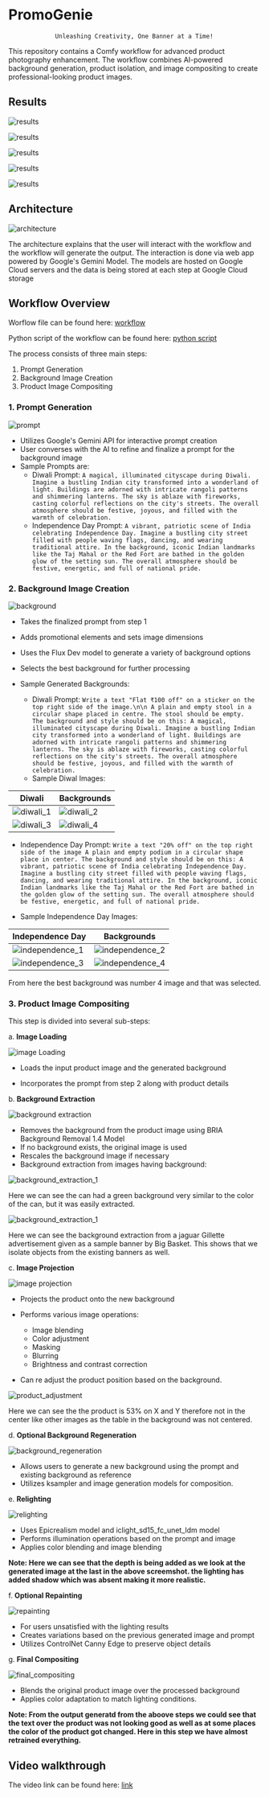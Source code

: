 # PromoGenie

                 Unleashing Creativity, One Banner at a Time!

This repository contains a Comfy workflow for advanced product photography enhancement. The workflow combines AI-powered background generation, product isolation, and image compositing to create professional-looking product images.

## Results

![results](./Assets/Output%20Images/Chings%20Independence%20day%2020%20off.png)

![results](./Assets/Output%20Images/Diwali%20flat%20100%20off.png)

![results](./Assets/Output%20Images/juice%20image.jpg)

![results](./Assets/Output%20Images/gillitte_jaguar.png)

![results](./Assets/Output%20Images/soda%20can.png)

## Architecture

![architecture](./Assets/Architecture/Architecture%20Diagram.png)

The architecture explains that the user will interact with the workflow and the workflow will generate the output. The interaction is done via web app powered by Google's Gemini Model. The models are hosted on Google Cloud servers and the data is being stored at each step at Google Cloud storage

## Workflow Overview

Worflow file can be found here: [workflow](./workflow_bb_product.json)

Python script of the workflow can be found here: [python script](./workflow_bb_product.py)


The process consists of three main steps:

1. Prompt Generation
2. Background Image Creation
3. Product Image Compositing

### 1. Prompt Generation

![prompt](./Assets/Workflow%20Diagram/1.%20Gemini%20for%20Prompt%20Generation.png)

- Utilizes Google's Gemini API for interactive prompt creation
- User converses with the AI to refine and finalize a prompt for the background image
- Sample Prompts are:
  - Diwali Prompt: `A magical, illuminated cityscape during Diwali. Imagine a bustling Indian city transformed into a wonderland of light. Buildings are adorned with intricate rangoli patterns and shimmering lanterns. The sky is ablaze with fireworks, casting colorful reflections on the city's streets. The overall atmosphere should be festive, joyous, and filled with the warmth of celebration.`
  - Independence Day Prompt: `A vibrant, patriotic scene of India celebrating Independence Day. Imagine a bustling city street filled with people waving flags, dancing, and wearing traditional attire. In the background, iconic Indian landmarks like the Taj Mahal or the Red Fort are bathed in the golden glow of the setting sun. The overall atmosphere should be festive, energetic, and full of national pride.`

### 2. Background Image Creation

![background](./Assets/Workflow%20Diagram/2.%20Flux%20model%20to%20generate%20background%20images.png)

- Takes the finalized prompt from step 1
- Adds promotional elements and sets image dimensions
- Uses the Flux Dev model to generate a variety of background options
- Selects the best background for further processing

- Sample Generated Backgrounds:
  - Diwali Prompt: `Write a text "Flat ₹100 off" on a sticker on the top right side of the image.\n\n A plain and empty stool in a circular shape placed in centre. The stool should be empty.  The background and style should be on this: A magical, illuminated cityscape during Diwali. Imagine a bustling Indian city transformed into a wonderland of light. Buildings are adorned with intricate rangoli patterns and shimmering lanterns. The sky is ablaze with fireworks, casting colorful reflections on the city's streets. The overall atmosphere should be festive, joyous, and filled with the warmth of celebration.`
  - Sample Diwal Images:
  

 Diwali | Backgrounds
 -|-
![diwali_1](./Assets/Background%20Variations/diwali_1.jpeg) | ![diwali_2](./Assets/Background%20Variations/diwali_2.jpeg)
![diwali_3](./Assets/Background%20Variations/diwali_3.jpeg) | ![diwali_4](./Assets/Background%20Variations/diwali_4.jpeg)

  - Independence Day Prompt: `Write a text "20% off" on the top right side of the image A plain and empty podium in a circular shape place in center. The background and style should be on this: A vibrant, patriotic scene of India celebrating Independence Day. Imagine a bustling city street filled with people waving flags, dancing, and wearing traditional attire. In the background, iconic Indian landmarks like the Taj Mahal or the Red Fort are bathed in the golden glow of the setting sun. The overall atmosphere should be festive, energetic, and full of national pride.`
  
  - Sample Independence Day Images:

 Independence Day | Backgrounds
 -|-
![independence_1](./Assets/Background%20Variations/independence_1.jpeg) | ![independence_2](./Assets/Background%20Variations/independence_2.jpeg)
![independence_3](./Assets/Background%20Variations/independence_3.jpeg) | ![independence_4](./Assets/Background%20Variations/independence_4.jpeg)

From here the best background was number 4 image and that was selected.

### 3. Product Image Compositing

This step is divided into several sub-steps:

a. **Image Loading**

![image Loading](./Assets/Workflow%20Diagram/3.%20Control%20panel%20for%20all%20the%20nodes.png)
   - Loads the input product image and the generated background

   - Incorporates the prompt from step 2 along with product details

b. **Background Extraction**

![background extraction](./Assets/Workflow%20Diagram/4.%20Background%20removal%20and%20resizing.png)
   - Removes the background from the product image using BRIA Background Removal 1.4 Model
   - If no background exists, the original image is used
   - Rescales the background image if necessary
 - Background extraction from images having background:
  
  ![background_extraction_1](./Assets/Background%20Removal/Green%20Soda%20Can.png)

  Here we can see the can had a green background very similar to the color of the can, but it was easily extracted.

  ![background_extraction_1](./Assets/Background%20Removal/bb%20gillette%20and%20jaguar%20advt.png)

  Here we can see the background extraction from a jaguar Gillette advertisement given as a sample banner by Big Basket. This shows that we isolate objects from the existing banners as well.


c. **Image Projection**

![image projection](./Assets/Workflow%20Diagram/5.%20Location%20placement%20of%20Product.png)
   - Projects the product onto the new background
   - Performs various image operations:
     - Image blending
     - Color adjustment
     - Masking
     - Blurring
     - Brightness and contrast correction

- Can re adjust the product position based on the background. 

![product_adjustment](./Assets/Product%20Adjustment/product_adjustment_1.png)

Here we can see the the product is 53% on X and Y therefore not in the center like other images as the table in the background was not centered.

d. **Optional Background Regeneration**

![background_regeneration](./Assets/Workflow%20Diagram/6.%20Background%20Image%20generator%20from%20prompt%20and%20reference%20image.png)

   - Allows users to generate a new background using the prompt and existing background as reference
   - Utilizes ksampler and image generation models for composition.
  

e. **Relighting**

![relighting](./Assets/Workflow%20Diagram/7.%20Relighting%20the%20generating%20image.png)

   - Uses Epicrealism model and iclight_sd15_fc_unet_ldm model
   - Performs illumination operations based on the prompt and image
   - Applies color blending and image blending

**Note: Here we can see that the depth is being added as we look at the generated image at the last in the above screemshot. the lighting has added shadow which was absent making it more realistic.**

f. **Optional Repainting**

![repainting](./Assets/Workflow%20Diagram/8.%20Repaining%20the%20image%20for%20better%20lighting.png)

   - For users unsatisfied with the lighting results
   - Creates variations based on the previous generated image and prompt
   - Utilizes ControlNet Canny Edge to preserve object details

g. **Final Compositing**

![final_compositing](./Assets/Workflow%20Diagram/9.%20Repaining%20the%20image%20for%20better%20lighting.png)
   - Blends the original product image over the processed background
   - Applies color adaptation to match lighting conditions.
  
 **Note: From the output generatd from the aboove steps we could see that the text over the product was not looking good as well as at some places the color of the product got changed. Here in this step we have almost retrained everything.**

## Video walkthrough

The video link can be found here: [link](https://drive.google.com/drive/folders/1Dttyh-qvbc-gkHBUURdJ3uVL5xij61rb)